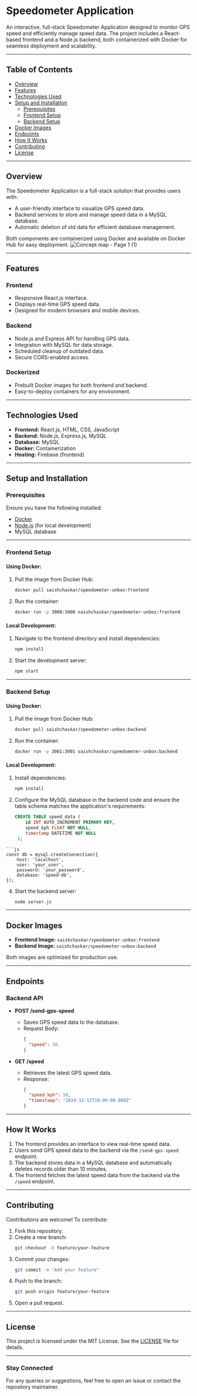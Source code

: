 # Speedometer Application

An interactive, full-stack Speedometer Application designed to monitor GPS speed and efficiently manage speed data. The project includes a React-based frontend and a Node.js backend, both containerized with Docker for seamless deployment and scalability.

---

## Table of Contents

- [Overview](#overview)
- [Features](#features)
- [Technologies Used](#technologies-used)
- [Setup and Installation](#setup-and-installation)
  - [Prerequisites](#prerequisites)
  - [Frontend Setup](#frontend-setup)
  - [Backend Setup](#backend-setup)
- [Docker Images](#docker-images)
- [Endpoints](#endpoints)
- [How It Works](#how-it-works)
- [Contributing](#contributing)
- [License](#license)

---

## Overview

The Speedometer Application is a full-stack solution that provides users with:

- A user-friendly interface to visualize GPS speed data.
- Backend services to store and manage speed data in a MySQL database.
- Automatic deletion of old data for efficient database management.

Both components are containerized using Docker and available on Docker Hub for easy deployment.
![Concept map - Page 1 (1)](https://github.com/user-attachments/assets/2ccbe569-9c03-4774-a98a-4625c48db1a5)

---

## Features

### Frontend

- Responsive React.js interface.
- Displays real-time GPS speed data.
- Designed for modern browsers and mobile devices.

### Backend

- Node.js and Express API for handling GPS data.
- Integration with MySQL for data storage.
- Scheduled cleanup of outdated data.
- Secure CORS-enabled access.

### Dockerized

- Prebuilt Docker images for both frontend and backend.
- Easy-to-deploy containers for any environment.

---

## Technologies Used

- **Frontend:** React.js, HTML, CSS, JavaScript
- **Backend:** Node.js, Express.js, MySQL
- **Database:** MySQL
- **Docker:** Containerization
- **Hosting:** Firebase (frontend)

---

## Setup and Installation

### Prerequisites

Ensure you have the following installed:

- [Docker](https://www.docker.com/)
- [Node.js](https://nodejs.org/) (for local development)
- MySQL database

---

### Frontend Setup

#### Using Docker:

1. Pull the image from Docker Hub:
   ```sh
   docker pull saishchaskar/speedometer-unbox:frontend
   ```
2. Run the container:
   ```sh
   docker run -p 3000:3000 saishchaskar/speedometer-unbox:frontend
   ```

#### Local Development:

1. Navigate to the frontend directory and install dependencies:
   ```sh
   npm install
   ```
2. Start the development server:
   ```sh
   npm start
   ```

---

### Backend Setup

#### Using Docker:

1. Pull the image from Docker Hub:
   ```sh
   docker pull saishchaskar/speedometer-unbox:backend
   ```
2. Run the container:
   ```sh
   docker run -p 3001:3001 saishchaskar/speedometer-unbox:backend
   ```

#### Local Development:

1. Install dependencies:

   ```sh
   npm install
   ```

2. Configure the MySQL database in the backend code and ensure the table schema matches the application's requirements:
   ```sql
   CREATE TABLE speed_data (
       id INT AUTO_INCREMENT PRIMARY KEY,
       speed_kph FLOAT NOT NULL,
       timestamp DATETIME NOT NULL
    );
  ```
  ```js
  const db = mysql.createConnection({
      host: 'localhost',
      user: 'your_user',
      password: 'your_password',
      database: 'speed-db',
  });
  ```

4. Start the backend server:
   ```sh
   node server.js
   ```

---

## Docker Images

- **Frontend Image:** `saishchaskar/speedometer-unbox:frontend`
- **Backend Image:** `saishchaskar/speedometer-unbox:backend`

Both images are optimized for production use.

---

## Endpoints

### Backend API

- **POST /send-gps-speed**

  - Saves GPS speed data to the database.
  - Request Body:
    ```json
    {
      "speed": 50
    }
    ```

- **GET /speed**

  - Retrieves the latest GPS speed data.
  - Response:
    ```json
    {
      "speed_kph": 50,
      "timestamp": "2024-12-11T10:00:00.000Z"
    }
    ```

---

## How It Works

1. The frontend provides an interface to view real-time speed data.
2. Users send GPS speed data to the backend via the `/send-gps-speed` endpoint.
3. The backend stores data in a MySQL database and automatically deletes records older than 10 minutes.
4. The frontend fetches the latest speed data from the backend via the `/speed` endpoint.

---

## Contributing

Contributions are welcome! To contribute:

1. Fork this repository.
2. Create a new branch:
   ```sh
   git checkout -b feature/your-feature
   ```
3. Commit your changes:
   ```sh
   git commit -m "Add your feature"
   ```
4. Push to the branch:
   ```sh
   git push origin feature/your-feature
   ```
5. Open a pull request.

---

## License

This project is licensed under the MIT License. See the [LICENSE](LICENSE) file for details.

---

### Stay Connected

For any queries or suggestions, feel free to open an issue or contact the repository maintainer.



